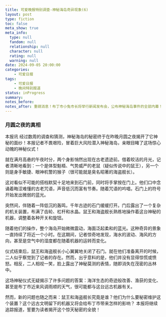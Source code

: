 ```yaml
---
title: 可爱晚报特别调查-神秘海岛奇异现象(6)
layout: post
type: fiction
toc: false
meta_show: true
meta_info:
  type: null
  fandom: null
  relationship: null
  character: null
  rating: null
  warning: null
date: 2024-09-05 20:00:00
categories:
    - 可爱日报
tags:
    - 可爱日报
    - 晚间特别报道
status: inProgress
summary:
notes_before:
notes_after: 重磅消息！布丁市小兔市长将举行新闻发布会，公布神秘海岛事件的全部内幕！鼠王和海盗舰长的真实身份即将揭晓！这个惊人的真相将如何改变布丁市的未来？敬请关注明天的《可爱晚报》完结篇，我们将为您奉上最后的精彩答案！
---
```

### 月圆之夜的真相

本报讯 经过数周的调查和猜测，神秘海岛的秘密终于在昨晚月圆之夜揭开了它神秘的面纱！本报记者不畏艰险，冒着巨大风险潜入神秘海岛，亲眼目睹了这场惊心动魄的神秘仪式！

就在满月高悬的午夜时分，两个身影悄然出现在古老遗迹前。借着皎洁的月光，记者清晰地看到：一个是体型魁梧、气势威严的老鼠（疑似传说中的鼠王），另一个则是身手敏捷、眼神机警的猴子（很可能就是臭名昭著的海盗舰长）。

这对看似不可能的搭档默契十足地来到石门前，同时将手掌按在门上。他们口中念诵着晦涩难懂的古老咒语，声音低沉而富有节奏。随着咒语的吟唱，石门上的符号开始发出微弱的蓝光。

突然间，伴随着一阵低沉的轰鸣，千年古迹的石门缓缓打开。门后露出了一个复杂的机关装置，布满了齿轮、杠杆和水晶。鼠王和海盗舰长熟练地操作着这台神秘的机器，调整着各种开关和旋钮。

随着他们的操作，整个海岛开始微微震动，海面泛起柔和的蓝光。这种奇异的景象一直持续了将近一个小时。在这期间，记者惊奇地发现，海水的波动、海风的方向，甚至是空气中的湿度都在随着机器的运转而变化。

仪式结束后，鼠王和海盗舰长小心翼翼地关闭了石门。就在他们准备离开的时候，二人似乎察觉到了记者的存在。然而，出乎意料的是，他们并没有显得惊慌或愤怒。相反，二人相视一笑，脸上露出了神秘莫测的表情，随即消失在茂密的丛林中。

这场神秘仪式无疑揭示了许多问题的答案：海洋生态的奇迹般改善、渔获的变化、甚至是布丁市近来风调雨顺的天气，很可能都与这台远古机器有关。

然而，新的问题也随之而来：鼠王和海盗舰长究竟是谁？他们为什么要秘密维护这个装置？这个远古文明留下的机器又将会给布丁市带来怎样的影响？ 本报将继续追踪报道，誓要为读者揭开这个惊天秘密的全貌！
